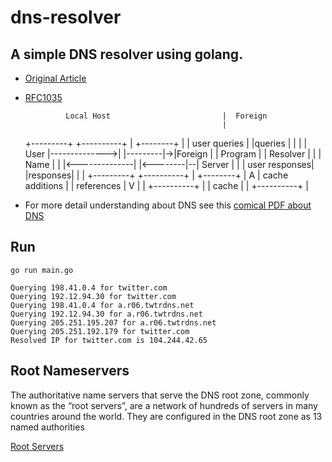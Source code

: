 # dns-resolver

## A simple DNS resolver using golang.

 - [Original Article](https://implement-dns.wizardzines.com/book/exercises.html)
 - [RFC1035](https://www.ietf.org/rfc/rfc1035.txt)

                Local Host                         |  Foreign
                                                   |
    +---------+               +----------+         |  +--------+
    |         | user queries  |          |queries  |  |        |
    |  User   |-------------->|          |---------|->|Foreign |
    | Program |               | Resolver |         |  |  Name  |
    |         |<--------------|          |<--------|--| Server |
    |         | user responses|          |responses|  |        |
    +---------+               +----------+         |  +--------+
                                |     A            |
                cache additions |     | references |
                                V     |            |
                              +----------+         |
                              |  cache   |         |
                              +----------+         |


 - For more detail understanding about DNS see this [comical PDF about DNS](https://firstvds.ru/habrahabr/evans_6.pdf)

## Run

```shell
go run main.go

Querying 198.41.0.4 for twitter.com
Querying 192.12.94.30 for twitter.com
Querying 198.41.0.4 for a.r06.twtrdns.net
Querying 192.12.94.30 for a.r06.twtrdns.net
Querying 205.251.195.207 for a.r06.twtrdns.net
Querying 205.251.192.179 for twitter.com
Resolved IP for twitter.com is 104.244.42.65
```

## Root Nameservers

The authoritative name servers that serve the DNS root zone, commonly known as the “root servers”, are a network of hundreds of servers in many countries around the world. They are configured in the DNS root zone as 13 named authorities

[Root Servers](https://www.iana.org/domains/root/servers)
